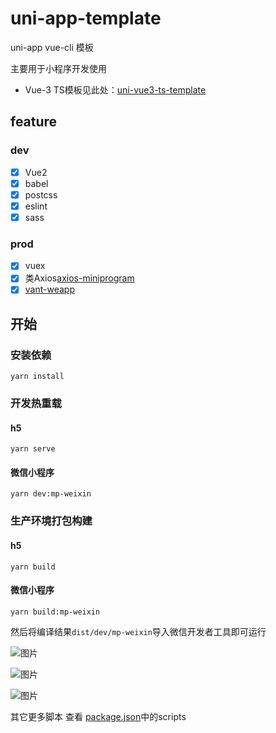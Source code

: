 # uni-app-template
uni-app vue-cli 模板

主要用于小程序开发使用

* Vue-3 TS模板见此处：[uni-vue3-ts-template](https://github.com/ATQQ/uni-vue3-ts-template)
## feature
### dev
* [x] Vue2
* [x] babel
* [x] postcss
* [x] eslint
* [x] sass

### prod
* [x] vuex
* [x] 类Axios[axios-miniprogram](https://github.com/fluffff/axios-miniprogram#readme)
* [x] [vant-weapp](https://github.com/youzan/vant-weapp#readme)

## 开始
### 安装依赖
```
yarn install
```

### 开发热重载
#### h5
```
yarn serve
```
#### 微信小程序
```
yarn dev:mp-weixin
```

### 生产环境打包构建
#### h5
```
yarn build
```

#### 微信小程序
```
yarn build:mp-weixin
```
然后将编译结果`dist/dev/mp-weixin`导入微信开发者工具即可运行

![图片](https://img.cdn.sugarat.top/mdImg/MTYzNzQxNjc3MjA4Mw==637416772083)

![图片](https://img.cdn.sugarat.top/mdImg/MTYzNzQ3MjYwMTg4OQ==637472601889)

![图片](https://img.cdn.sugarat.top/mdImg/MTYzNzQ3MjY0NDEzOA==637472644138)

其它更多脚本 查看 [package.json](./package.json)中的scripts
